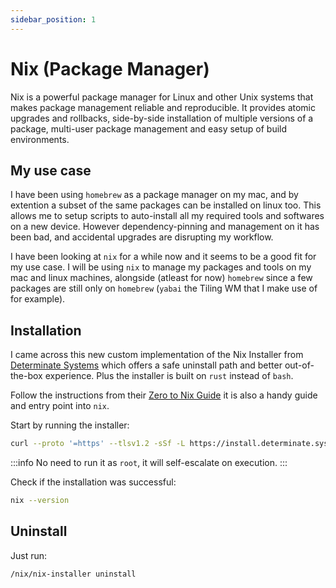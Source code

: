 ```yaml
---
sidebar_position: 1
---
```


# Nix (Package Manager)

Nix is a powerful package manager for Linux and other Unix systems that makes package management reliable and reproducible. It provides atomic upgrades and rollbacks, side-by-side installation of multiple versions of a package, multi-user package management and easy setup of build environments.

## My use case

I have been using `homebrew` as a package manager on my mac, and by extention a subset of the same packages can be installed on linux too. This allows me to setup scripts to auto-install all my required tools and softwares on a new device. However dependency-pinning and management on it has been bad, and accidental upgrades are disrupting my workflow.

I have been looking at `nix` for a while now and it seems to be a good fit for my use case. I will be using `nix` to manage my packages and tools on my mac and linux machines, alongside (atleast for now) `homebrew` since a few packages are still only on `homebrew` (`yabai` the Tiling WM that I make use of for example).

## Installation

I came across this new custom implementation of the Nix Installer from [Determinate Systems](https://github.com/DeterminateSystems/nix-installer) which offers a safe uninstall path and better out-of-the-box experience. Plus the installer is built on `rust` instead of `bash`.

Follow the instructions from their [Zero to Nix Guide](https://zero-to-nix.com/start/install) it is also a handy guide and entry point into `nix`.

Start by running the installer:

```bash
curl --proto '=https' --tlsv1.2 -sSf -L https://install.determinate.systems/nix | sh -s -- install
```

:::info
No need to run it as `root`, it will self-escalate on execution.
:::

Check if the installation was successful:

```bash
nix --version
```

## Uninstall

Just run:

```bash
/nix/nix-installer uninstall
```

